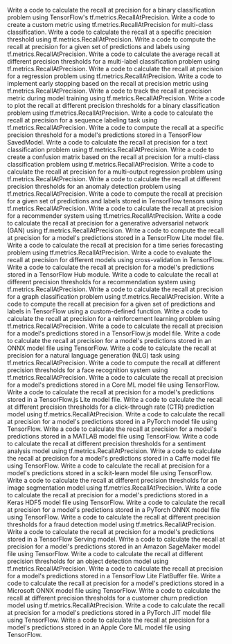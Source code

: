 Write a code to calculate the recall at precision for a binary classification problem using TensorFlow's tf.metrics.RecallAtPrecision.
Write a code to create a custom metric using tf.metrics.RecallAtPrecision for multi-class classification.
Write a code to calculate the recall at a specific precision threshold using tf.metrics.RecallAtPrecision.
Write a code to compute the recall at precision for a given set of predictions and labels using tf.metrics.RecallAtPrecision.
Write a code to calculate the average recall at different precision thresholds for a multi-label classification problem using tf.metrics.RecallAtPrecision.
Write a code to calculate the recall at precision for a regression problem using tf.metrics.RecallAtPrecision.
Write a code to implement early stopping based on the recall at precision metric using tf.metrics.RecallAtPrecision.
Write a code to track the recall at precision metric during model training using tf.metrics.RecallAtPrecision.
Write a code to plot the recall at different precision thresholds for a binary classification problem using tf.metrics.RecallAtPrecision.
Write a code to calculate the recall at precision for a sequence labeling task using tf.metrics.RecallAtPrecision.
Write a code to compute the recall at a specific precision threshold for a model's predictions stored in a TensorFlow SavedModel.
Write a code to calculate the recall at precision for a text classification problem using tf.metrics.RecallAtPrecision.
Write a code to create a confusion matrix based on the recall at precision for a multi-class classification problem using tf.metrics.RecallAtPrecision.
Write a code to calculate the recall at precision for a multi-output regression problem using tf.metrics.RecallAtPrecision.
Write a code to calculate the recall at different precision thresholds for an anomaly detection problem using tf.metrics.RecallAtPrecision.
Write a code to compute the recall at precision for a given set of predictions and labels stored in TensorFlow tensors using tf.metrics.RecallAtPrecision.
Write a code to calculate the recall at precision for a recommender system using tf.metrics.RecallAtPrecision.
Write a code to calculate the recall at precision for a generative adversarial network (GAN) using tf.metrics.RecallAtPrecision.
Write a code to compute the recall at precision for a model's predictions stored in a TensorFlow Lite model file.
Write a code to calculate the recall at precision for a time series forecasting problem using tf.metrics.RecallAtPrecision.
Write a code to evaluate the recall at precision for different models using cross-validation in TensorFlow.
Write a code to calculate the recall at precision for a model's predictions stored in a TensorFlow Hub module.
Write a code to calculate the recall at different precision thresholds for a recommendation system using tf.metrics.RecallAtPrecision.
Write a code to calculate the recall at precision for a graph classification problem using tf.metrics.RecallAtPrecision.
Write a code to compute the recall at precision for a given set of predictions and labels in TensorFlow using a custom-defined function.
Write a code to calculate the recall at precision for a reinforcement learning problem using tf.metrics.RecallAtPrecision.
Write a code to calculate the recall at precision for a model's predictions stored in a TensorFlow.js model file.
Write a code to calculate the recall at precision for a model's predictions stored in an ONNX model file using TensorFlow.
Write a code to calculate the recall at precision for a natural language generation (NLG) task using tf.metrics.RecallAtPrecision.
Write a code to compute the recall at different precision thresholds for a face recognition system using tf.metrics.RecallAtPrecision.
Write a code to calculate the recall at precision for a model's predictions stored in a Core ML model file using TensorFlow.
Write a code to calculate the recall at precision for a model's predictions stored in a TensorFlow.js Lite model file.
Write a code to calculate the recall at different precision thresholds for a click-through rate (CTR) prediction model using tf.metrics.RecallAtPrecision.
Write a code to calculate the recall at precision for a model's predictions stored in a PyTorch model file using TensorFlow.
Write a code to calculate the recall at precision for a model's predictions stored in a MATLAB model file using TensorFlow.
Write a code to calculate the recall at different precision thresholds for a sentiment analysis model using tf.metrics.RecallAtPrecision.
Write a code to calculate the recall at precision for a model's predictions stored in a Caffe model file using TensorFlow.
Write a code to calculate the recall at precision for a model's predictions stored in a scikit-learn model file using TensorFlow.
Write a code to calculate the recall at different precision thresholds for an image segmentation model using tf.metrics.RecallAtPrecision.
Write a code to calculate the recall at precision for a model's predictions stored in a Keras HDF5 model file using TensorFlow.
Write a code to calculate the recall at precision for a model's predictions stored in a PyTorch ONNX model file using TensorFlow.
Write a code to calculate the recall at different precision thresholds for a fraud detection model using tf.metrics.RecallAtPrecision.
Write a code to calculate the recall at precision for a model's predictions stored in a TensorFlow Serving model.
Write a code to calculate the recall at precision for a model's predictions stored in an Amazon SageMaker model file using TensorFlow.
Write a code to calculate the recall at different precision thresholds for an object detection model using tf.metrics.RecallAtPrecision.
Write a code to calculate the recall at precision for a model's predictions stored in a TensorFlow Lite FlatBuffer file.
Write a code to calculate the recall at precision for a model's predictions stored in a Microsoft ONNX model file using TensorFlow.
Write a code to calculate the recall at different precision thresholds for a customer churn prediction model using tf.metrics.RecallAtPrecision.
Write a code to calculate the recall at precision for a model's predictions stored in a PyTorch JIT model file using TensorFlow.
Write a code to calculate the recall at precision for a model's predictions stored in an Apple Core ML model file using TensorFlow.